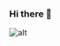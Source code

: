 ### Hi there 👋
![alt](https://media.giphy.com/media/du3J3cXyzhj75IOgvA/giphy.gif)
<!--
**HoaiNguyenofficial/HoaiNguyenofficial** is a ✨ _special_ ✨ repository because its `README.md` (this file) appears on your GitHub profile.

Here are some ideas to get you started:

- 🔭 I’m currently working on ...
- 🌱 I’m currently learning ...
- 👯 I’m looking to collaborate on ...
- 🤔 I’m looking for help with ...
- 💬 Ask me about ...
- 📫 How to reach me: ...
- 😄 Pronouns: ...
- ⚡ Fun fact: ...
-->
